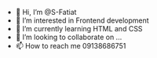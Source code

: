 - 👋 Hi, I’m @S-Fatiat
- 👀 I’m interested in Frontend development
- 🌱 I’m currently learning HTML and CSS
- 💞️ I’m looking to collaborate on ...
- 📫 How to reach me 09138686751

<!---
S-Fatiat/S-Fatiat is a ✨ special ✨ repository because its `README.md` (this file) appears on your GitHub profile.
You can click the Preview link to take a look at your changes.
--->

